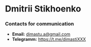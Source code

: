 # Dmitrii Stikhoenko

### Contacts for communication

* **Email:** dimastu.a@gmail.com
* **Telegramm:** https://t.me/dimastiXXX
